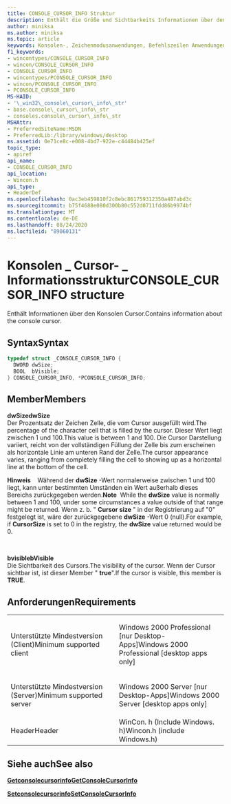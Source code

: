 ```yaml
---
title: CONSOLE_CURSOR_INFO Struktur
description: Enthält die Größe und Sichtbarkeits Informationen über den Konsolen Cursor.
author: miniksa
ms.author: miniksa
ms.topic: article
keywords: Konsolen-, Zeichenmodusanwendungen, Befehlszeilen Anwendungen, Terminalanwendungen, Konsolen-API
f1_keywords:
- wincontypes/CONSOLE_CURSOR_INFO
- wincon/CONSOLE_CURSOR_INFO
- CONSOLE_CURSOR_INFO
- wincontypes/PCONSOLE_CURSOR_INFO
- wincon/PCONSOLE_CURSOR_INFO
- PCONSOLE_CURSOR_INFO
MS-HAID:
- '\_win32\_console\_cursor\_info\_str'
- base.console\_cursor\_info\_str
- consoles.console\_cursor\_info\_str
MSHAttr:
- PreferredSiteName:MSDN
- PreferredLib:/library/windows/desktop
ms.assetid: 0e71ce8c-e008-4bd7-922e-c44484b425ef
topic_type:
- apiref
api_name:
- CONSOLE_CURSOR_INFO
api_location:
- Wincon.h
api_type:
- HeaderDef
ms.openlocfilehash: 0ac3eb459810f2c8ebc861759312350a487abd3c
ms.sourcegitcommit: b75f4688e080d300b80c552d0711fdd86b9974bf
ms.translationtype: MT
ms.contentlocale: de-DE
ms.lasthandoff: 08/24/2020
ms.locfileid: "89060131"
---
```

# <a name="console_cursor_info-structure"></a><span data-ttu-id="230b1-104">Konsolen \_ Cursor- \_ Informationsstruktur</span><span class="sxs-lookup"><span data-stu-id="230b1-104">CONSOLE\_CURSOR\_INFO structure</span></span>


<span data-ttu-id="230b1-105">Enthält Informationen über den Konsolen Cursor.</span><span class="sxs-lookup"><span data-stu-id="230b1-105">Contains information about the console cursor.</span></span>

<a name="syntax"></a><span data-ttu-id="230b1-106">Syntax</span><span class="sxs-lookup"><span data-stu-id="230b1-106">Syntax</span></span>
------

```C
typedef struct _CONSOLE_CURSOR_INFO {
  DWORD dwSize;
  BOOL  bVisible;
} CONSOLE_CURSOR_INFO, *PCONSOLE_CURSOR_INFO;
```

<a name="members"></a><span data-ttu-id="230b1-107">Member</span><span class="sxs-lookup"><span data-stu-id="230b1-107">Members</span></span>
-------

<span data-ttu-id="230b1-108">**dwSize**</span><span class="sxs-lookup"><span data-stu-id="230b1-108">**dwSize**</span></span>  
<span data-ttu-id="230b1-109">Der Prozentsatz der Zeichen Zelle, die vom Cursor ausgefüllt wird.</span><span class="sxs-lookup"><span data-stu-id="230b1-109">The percentage of the character cell that is filled by the cursor.</span></span> <span data-ttu-id="230b1-110">Dieser Wert liegt zwischen 1 und 100.</span><span class="sxs-lookup"><span data-stu-id="230b1-110">This value is between 1 and 100.</span></span> <span data-ttu-id="230b1-111">Die Cursor Darstellung variiert, reicht von der vollständigen Füllung der Zelle bis zum erscheinen als horizontale Linie am unteren Rand der Zelle.</span><span class="sxs-lookup"><span data-stu-id="230b1-111">The cursor appearance varies, ranging from completely filling the cell to showing up as a horizontal line at the bottom of the cell.</span></span>

<span data-ttu-id="230b1-112">**Hinweis**    Während der **dwSize** -Wert normalerweise zwischen 1 und 100 liegt, kann unter bestimmten Umständen ein Wert außerhalb dieses Bereichs zurückgegeben werden.</span><span class="sxs-lookup"><span data-stu-id="230b1-112">**Note**  While the **dwSize** value is normally between 1 and 100, under some circumstances a value outside of that range might be returned.</span></span> <span data-ttu-id="230b1-113">Wenn z. b. " **Cursor size** " in der Registrierung auf "0" festgelegt ist, wäre der zurückgegebene **dwSize** -Wert 0 (null).</span><span class="sxs-lookup"><span data-stu-id="230b1-113">For example, if **CursorSize** is set to 0 in the registry, the **dwSize** value returned would be 0.</span></span>

 

<span data-ttu-id="230b1-114">**bvisible**</span><span class="sxs-lookup"><span data-stu-id="230b1-114">**bVisible**</span></span>  
<span data-ttu-id="230b1-115">Die Sichtbarkeit des Cursors.</span><span class="sxs-lookup"><span data-stu-id="230b1-115">The visibility of the cursor.</span></span> <span data-ttu-id="230b1-116">Wenn der Cursor sichtbar ist, ist dieser Member " **true**".</span><span class="sxs-lookup"><span data-stu-id="230b1-116">If the cursor is visible, this member is **TRUE**.</span></span>

<a name="requirements"></a><span data-ttu-id="230b1-117">Anforderungen</span><span class="sxs-lookup"><span data-stu-id="230b1-117">Requirements</span></span>
------------

<table>
<colgroup>
<col width="50%" />
<col width="50%" />
</colgroup>
<tbody>
<tr class="odd">
<td><p><span data-ttu-id="230b1-118">Unterstützte Mindestversion (Client)</span><span class="sxs-lookup"><span data-stu-id="230b1-118">Minimum supported client</span></span></p></td>
<td><p><span data-ttu-id="230b1-119">Windows 2000 Professional [nur Desktop-Apps]</span><span class="sxs-lookup"><span data-stu-id="230b1-119">Windows 2000 Professional [desktop apps only]</span></span></p></td>
</tr>
<tr class="even">
<td><p><span data-ttu-id="230b1-120">Unterstützte Mindestversion (Server)</span><span class="sxs-lookup"><span data-stu-id="230b1-120">Minimum supported server</span></span></p></td>
<td><p><span data-ttu-id="230b1-121">Windows 2000 Server [nur Desktop-Apps]</span><span class="sxs-lookup"><span data-stu-id="230b1-121">Windows 2000 Server [desktop apps only]</span></span></p></td>
</tr>
<tr class="odd">
<td><p><span data-ttu-id="230b1-122">Header</span><span class="sxs-lookup"><span data-stu-id="230b1-122">Header</span></span></p></td>
<td><span data-ttu-id="230b1-123">WinCon. h (Include Windows. h)</span><span class="sxs-lookup"><span data-stu-id="230b1-123">Wincon.h (include Windows.h)</span></span></td>
</tr>
</tbody>
</table>

## <a name="span-idsee_alsospansee-also"></a><span data-ttu-id="230b1-124"><span id="see_also"></span>Siehe auch</span><span class="sxs-lookup"><span data-stu-id="230b1-124"><span id="see_also"></span>See also</span></span>


[<span data-ttu-id="230b1-125">**Getconsolecursorinfo**</span><span class="sxs-lookup"><span data-stu-id="230b1-125">**GetConsoleCursorInfo**</span></span>](getconsolecursorinfo.md)

[<span data-ttu-id="230b1-126">**Setconsolecursorinfo**</span><span class="sxs-lookup"><span data-stu-id="230b1-126">**SetConsoleCursorInfo**</span></span>](setconsolecursorinfo.md)

 

 




